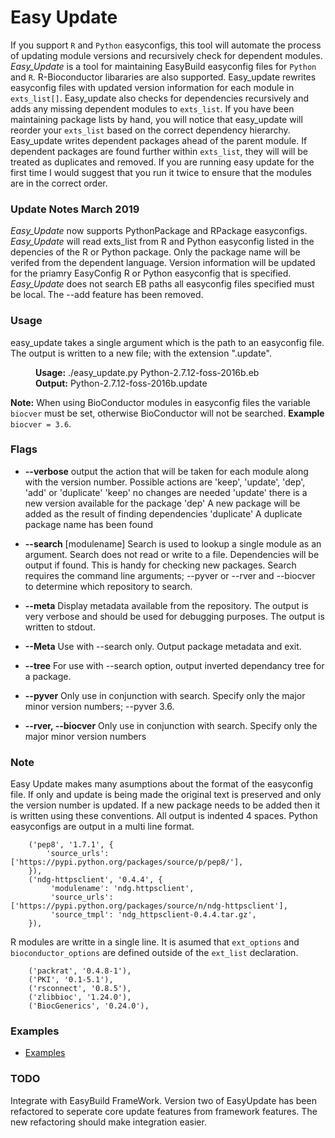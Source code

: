 # Easy Update
If you support `R` and `Python` easyconfigs, this tool will automate the process of updating
module versions and recursively check for dependent modules. *Easy_Update* is a tool for maintaining EasyBuild
easyconfig files for `Python` and `R`. R-Bioconductor libararies are also supported. Easy_update rewrites easyconfig
files with updated version information for each module in `exts_list[]`. Easy_update also checks
for dependencies recursively and adds any missing dependent modules to `exts_list`.  If you have
been maintaining package lists by hand, you will notice that easy_update will reorder your 
`exts_list` based on the correct dependency hierarchy.
Easy_update writes dependent packages ahead of the parent module.  If dependent
packages are found further within `exts_list`, they will will be treated as 
duplicates and removed.  If you are running easy update for the first time I would 
suggest that you run it twice to ensure that the modules are in the correct order. 

### Update Notes March 2019
*Easy_Update* now supports PythonPackage and RPackage easyconfigs. *Easy_Update* will read exts_list from
R and Python easyconfig listed in the depencies of the R or Python package. Only the package name will
be verifed from the dependent language. Version information will be updated for the priamry EasyConfig 
R or Python easyconfig that is specified. *Easy_Update* does not search EB paths all easyconfig files
specified must be local. The --add feature has been removed.

### Usage
easy_update takes a single argument which is the path to an easyconfig file. The output is written to a new file;
with the extension ".update".

<dl>
  <dd><b>Usage:</b> ./easy_update.py Python-2.7.12-foss-2016b.eb</dd>
  <dd><b>Output:</b> Python-2.7.12-foss-2016b.update</dd>
</dl>

**Note:** When using BioConductor modules in easyconfig files the variable ``biocver`` must be set, otherwise
BioConductor will not be searched. **Example** ``biocver = 3.6``.

### Flags

* **--verbose** output the action that will be taken for each module along with the version number.
    Possible actions are 'keep', 'update', 'dep', 'add' or 'duplicate'
    'keep' no changes are needed
    'update' there is a new version available for the package
    'dep' A new package will be added as the result of finding dependencies
    'duplicate'  A duplicate package name has been found

* **--search** [modulename] Search is used to lookup a single module as an argument.  Search does not read or write to a file. Dependencies will be output if found. This is handy for checking new packages.
Search requires the command line arguments; --pyver or --rver and --biocver to determine which repository to search.

* **--meta** Display metadata available from the repository.  The output is very verbose and should be used for debugging purposes. The output is written to stdout.

* **--Meta** Use with --search only. Output package metadata and exit.

* **--tree** For use with --search option, output inverted dependancy tree for a package.
 
* **--pyver**  Only use in conjunction with search.  Specify only the major minor version numbers; --pyver 3.6.

* **--rver, --biocver** Only use in conjunction with search.  Specify only the major minor version numbers

### Note
Easy Update makes many asumptions about the format of the easyconfig file. If
only and update is being made the original text is preserved and only the
version number is updated.  If a new package needs to be added then it is written
using these conventions. All output is indented 4 spaces. Python easyconfigs are
output in a multi line format.
```
    ('pep8', '1.7.1', {
        'source_urls': ['https://pypi.python.org/packages/source/p/pep8/'],
    }),
    ('ndg-httpsclient', '0.4.4', {
         'modulename': 'ndg.httpsclient',
         'source_urls': ['https://pypi.python.org/packages/source/n/ndg-httpsclient'],
         'source_tmpl': 'ndg_httpsclient-0.4.4.tar.gz',
    }),
```
R modules are writte in a single line.  It is asumed that `ext_options` 
and `bioconductor_options` are 
defined outside of the `ext_list` declaration.
```
    ('packrat', '0.4.8-1'),
    ('PKI', '0.1-5.1'),
    ('rsconnect', '0.8.5'),
    ('zlibbioc', '1.24.0'),
    ('BiocGenerics', '0.24.0'),
```

### Examples
 * [Examples](Examples.md)

### TODO
Integrate with EasyBuild FrameWork. Version two of EasyUpdate has been refactored to 
seperate core update features from framework features. The new refactoring should 
make integration easier.